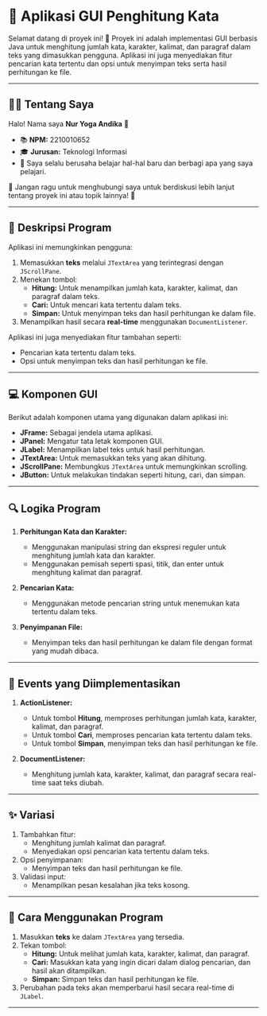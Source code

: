 # 🚀 Aplikasi GUI Penghitung Kata

Selamat datang di proyek ini! 🎉 Proyek ini adalah implementasi GUI berbasis Java untuk menghitung jumlah kata, karakter, kalimat, dan paragraf dalam teks yang dimasukkan pengguna. Aplikasi ini juga menyediakan fitur pencarian kata tertentu dan opsi untuk menyimpan teks serta hasil perhitungan ke file.

---

## 👨‍💻 Tentang Saya

Halo! Nama saya **Nur Yoga Andika** 👋  
- 📚 **NPM:** 2210010652  
- 🎓 **Jurusan:** Teknologi Informasi  
- 🌟 Saya selalu berusaha belajar hal-hal baru dan berbagi apa yang saya pelajari.  

💬 Jangan ragu untuk menghubungi saya untuk berdiskusi lebih lanjut tentang proyek ini atau topik lainnya! 🚀  

---

## 📝 Deskripsi Program

Aplikasi ini memungkinkan pengguna:
1. Memasukkan **teks** melalui `JTextArea` yang terintegrasi dengan `JScrollPane`.
2. Menekan tombol:
   - **Hitung:** Untuk menampilkan jumlah kata, karakter, kalimat, dan paragraf dalam teks.
   - **Cari:** Untuk mencari kata tertentu dalam teks.
   - **Simpan:** Untuk menyimpan teks dan hasil perhitungan ke dalam file.
3. Menampilkan hasil secara **real-time** menggunakan `DocumentListener`.

Aplikasi ini juga menyediakan fitur tambahan seperti:
- Pencarian kata tertentu dalam teks.
- Opsi untuk menyimpan teks dan hasil perhitungan ke file.

---

## 💻 Komponen GUI

Berikut adalah komponen utama yang digunakan dalam aplikasi ini:
- **JFrame:** Sebagai jendela utama aplikasi.
- **JPanel:** Mengatur tata letak komponen GUI.
- **JLabel:** Menampilkan label teks untuk hasil perhitungan.
- **JTextArea:** Untuk memasukkan teks yang akan dihitung.
- **JScrollPane:** Membungkus `JTextArea` untuk memungkinkan scrolling.
- **JButton:** Untuk melakukan tindakan seperti hitung, cari, dan simpan.

---

## 🔍 Logika Program

1. **Perhitungan Kata dan Karakter:**
   - Menggunakan manipulasi string dan ekspresi reguler untuk menghitung jumlah kata dan karakter.
   - Menggunakan pemisah seperti spasi, titik, dan enter untuk menghitung kalimat dan paragraf.
   
2. **Pencarian Kata:**
   - Menggunakan metode pencarian string untuk menemukan kata tertentu dalam teks.

3. **Penyimpanan File:**
   - Menyimpan teks dan hasil perhitungan ke dalam file dengan format yang mudah dibaca.

---

## 🎯 Events yang Diimplementasikan

1. **ActionListener:**  
   - Untuk tombol **Hitung**, memproses perhitungan jumlah kata, karakter, kalimat, dan paragraf.
   - Untuk tombol **Cari**, memproses pencarian kata tertentu dalam teks.
   - Untuk tombol **Simpan**, menyimpan teks dan hasil perhitungan ke file.

2. **DocumentListener:**  
   - Menghitung jumlah kata, karakter, kalimat, dan paragraf secara real-time saat teks diubah.

---

## ✨ Variasi

1. Tambahkan fitur:
   - Menghitung jumlah kalimat dan paragraf.
   - Menyediakan opsi pencarian kata tertentu dalam teks.
2. Opsi penyimpanan:
   - Menyimpan teks dan hasil perhitungan ke file.
3. Validasi input:
   - Menampilkan pesan kesalahan jika teks kosong.

---

## 🔧 Cara Menggunakan Program

1. Masukkan **teks** ke dalam `JTextArea` yang tersedia.
2. Tekan tombol:
   - **Hitung:** Untuk melihat jumlah kata, karakter, kalimat, dan paragraf.
   - **Cari:** Masukkan kata yang ingin dicari dalam dialog pencarian, dan hasil akan ditampilkan.
   - **Simpan:** Simpan teks dan hasil perhitungan ke file.
3. Perubahan pada teks akan memperbarui hasil secara real-time di `JLabel`.

---



